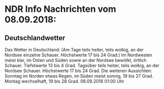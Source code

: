 # NDR Info Nachrichten vom 08.09.2018:


## Deutschlandwetter
Das Wetter in Deutschland:
(Am Tage teils heiter, teils wolkig, an der Nordsee einzelne Schauer. Höchstwerte 17 bis 24 Grad.) Im Nordwesten meist klar, im Osten und Süden sowie an der Nordsee bewölkt, örtlich Schauer. Tiefstwerte 13 bis 4 Grad. Tagsüber teils heiter, teils wolkig, an der Nordsee Schauer. Höchstwerte 17 bis 24 Grad. Die weiteren Aussichten:
Sonntag im Norden etwas Regen, im Süden meist sonnig, 19 bis 27 Grad. Montag wechselhaft, 19 bis 28 Grad. 08.09.2018 01:00 Uhr 
